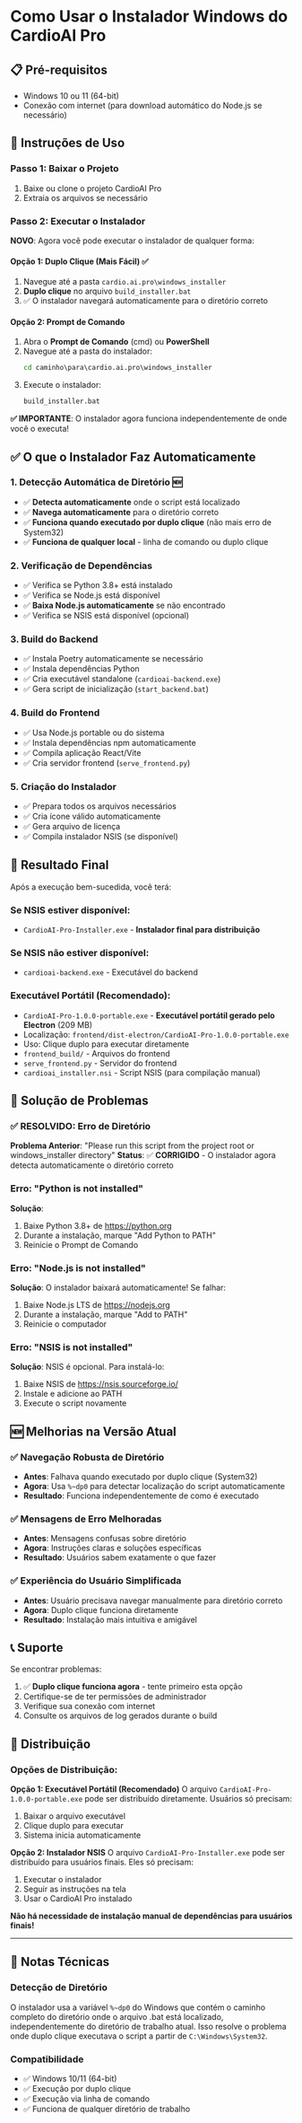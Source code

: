 # Como Usar o Instalador Windows do CardioAI Pro

## 📋 Pré-requisitos
- Windows 10 ou 11 (64-bit)
- Conexão com internet (para download automático do Node.js se necessário)

## 🚀 Instruções de Uso

### Passo 1: Baixar o Projeto
1. Baixe ou clone o projeto CardioAI Pro
2. Extraia os arquivos se necessário

### Passo 2: Executar o Instalador
**NOVO**: Agora você pode executar o instalador de qualquer forma:

#### Opção 1: Duplo Clique (Mais Fácil) ✅
1. Navegue até a pasta `cardio.ai.pro\windows_installer`
2. **Duplo clique** no arquivo `build_installer.bat`
3. ✅ O instalador navegará automaticamente para o diretório correto

#### Opção 2: Prompt de Comando
1. Abra o **Prompt de Comando** (cmd) ou **PowerShell**
2. Navegue até a pasta do instalador:
   ```cmd
   cd caminho\para\cardio.ai.pro\windows_installer
   ```
3. Execute o instalador:
   ```cmd
   build_installer.bat
   ```

**✅ IMPORTANTE**: O instalador agora funciona independentemente de onde você o executa!

## ✅ O que o Instalador Faz Automaticamente

### 1. **Detecção Automática de Diretório** 🆕
- ✅ **Detecta automaticamente** onde o script está localizado
- ✅ **Navega automaticamente** para o diretório correto
- ✅ **Funciona quando executado por duplo clique** (não mais erro de System32)
- ✅ **Funciona de qualquer local** - linha de comando ou duplo clique

### 2. **Verificação de Dependências**
- ✅ Verifica se Python 3.8+ está instalado
- ✅ Verifica se Node.js está disponível
- ✅ **Baixa Node.js automaticamente** se não encontrado
- ✅ Verifica se NSIS está disponível (opcional)

### 3. **Build do Backend**
- ✅ Instala Poetry automaticamente se necessário
- ✅ Instala dependências Python
- ✅ Cria executável standalone (`cardioai-backend.exe`)
- ✅ Gera script de inicialização (`start_backend.bat`)

### 4. **Build do Frontend**
- ✅ Usa Node.js portable ou do sistema
- ✅ Instala dependências npm automaticamente
- ✅ Compila aplicação React/Vite
- ✅ Cria servidor frontend (`serve_frontend.py`)

### 5. **Criação do Instalador**
- ✅ Prepara todos os arquivos necessários
- ✅ Cria ícone válido automaticamente
- ✅ Gera arquivo de licença
- ✅ Compila instalador NSIS (se disponível)

## 🎯 Resultado Final

Após a execução bem-sucedida, você terá:

### Se NSIS estiver disponível:
- `CardioAI-Pro-Installer.exe` - **Instalador final para distribuição**

### Se NSIS não estiver disponível:
- `cardioai-backend.exe` - Executável do backend

### Executável Portátil (Recomendado):
- `CardioAI-Pro-1.0.0-portable.exe` - **Executável portátil gerado pelo Electron** (209 MB)
- Localização: `frontend/dist-electron/CardioAI-Pro-1.0.0-portable.exe`
- Uso: Clique duplo para executar diretamente
- `frontend_build/` - Arquivos do frontend
- `serve_frontend.py` - Servidor do frontend
- `cardioai_installer.nsi` - Script NSIS (para compilação manual)

## 🔧 Solução de Problemas

### ✅ RESOLVIDO: Erro de Diretório
**Problema Anterior**: "Please run this script from the project root or windows_installer directory"
**Status**: ✅ **CORRIGIDO** - O instalador agora detecta automaticamente o diretório correto

### Erro: "Python is not installed"
**Solução**: 
1. Baixe Python 3.8+ de https://python.org
2. Durante a instalação, marque "Add Python to PATH"
3. Reinicie o Prompt de Comando

### Erro: "Node.js is not installed"
**Solução**: O instalador baixará automaticamente! Se falhar:
1. Baixe Node.js LTS de https://nodejs.org
2. Durante a instalação, marque "Add to PATH"
3. Reinicie o computador

### Erro: "NSIS is not installed"
**Solução**: NSIS é opcional. Para instalá-lo:
1. Baixe NSIS de https://nsis.sourceforge.io/
2. Instale e adicione ao PATH
3. Execute o script novamente

## 🆕 Melhorias na Versão Atual

### ✅ Navegação Robusta de Diretório
- **Antes**: Falhava quando executado por duplo clique (System32)
- **Agora**: Usa `%~dp0` para detectar localização do script automaticamente
- **Resultado**: Funciona independentemente de como é executado

### ✅ Mensagens de Erro Melhoradas
- **Antes**: Mensagens confusas sobre diretório
- **Agora**: Instruções claras e soluções específicas
- **Resultado**: Usuários sabem exatamente o que fazer

### ✅ Experiência do Usuário Simplificada
- **Antes**: Usuário precisava navegar manualmente para diretório correto
- **Agora**: Duplo clique funciona diretamente
- **Resultado**: Instalação mais intuitiva e amigável

## 📞 Suporte

Se encontrar problemas:
1. ✅ **Duplo clique funciona agora** - tente primeiro esta opção
2. Certifique-se de ter permissões de administrador
3. Verifique sua conexão com internet
4. Consulte os arquivos de log gerados durante o build

## 🎉 Distribuição

### Opções de Distribuição:

**Opção 1: Executável Portátil (Recomendado)**
O arquivo `CardioAI-Pro-1.0.0-portable.exe` pode ser distribuído diretamente. Usuários só precisam:
1. Baixar o arquivo executável
2. Clique duplo para executar
3. Sistema inicia automaticamente

**Opção 2: Instalador NSIS**
O arquivo `CardioAI-Pro-Installer.exe` pode ser distribuído para usuários finais. Eles só precisam:
1. Executar o instalador
2. Seguir as instruções na tela
3. Usar o CardioAI Pro instalado

**Não há necessidade de instalação manual de dependências para usuários finais!**

---

## 📝 Notas Técnicas

### Detecção de Diretório
O instalador usa a variável `%~dp0` do Windows que contém o caminho completo do diretório onde o arquivo .bat está localizado, independentemente do diretório de trabalho atual. Isso resolve o problema onde duplo clique executava o script a partir de `C:\Windows\System32`.

### Compatibilidade
- ✅ Windows 10/11 (64-bit)
- ✅ Execução por duplo clique
- ✅ Execução via linha de comando
- ✅ Funciona de qualquer diretório de trabalho
